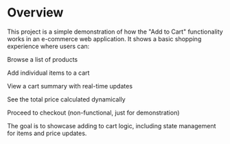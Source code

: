 # Overview

This project is a simple demonstration of how the "Add to Cart" functionality works in an e-commerce web application. It shows a basic shopping experience where users can:

Browse a list of products

Add individual items to a cart

View a cart summary with real-time updates

See the total price calculated dynamically

Proceed to checkout (non-functional, just for demonstration)

The goal is to showcase adding to cart logic, including state management for items and price updates.
